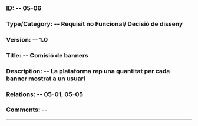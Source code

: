 
### ID: -- 05-06

### Type/Category: -- Requisit no Funcional/ Decisió de disseny

### Version: -- 1.0

### Title: -- Comisió de banners

### Description: -- La plataforma rep una quantitat per cada banner mostrat a un usuari

### Relations: -- 05-01, 05-05

### Comments: -- 

---